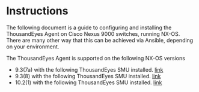 # Instructions
The following document is a guide to configuring and installing the ThousandEyes Agent on Cisco Nexus 9000 switches, running NX-OS. There are many other way that this can be achieved via Ansible, depending on your environment. 

The ThousandEyes Agent is supported on the following NX-OS versions 

* 9.3(7a) with the following ThousandEyes SMU installed. [link](https://software.cisco.com/download/home/286314783/type/286278856/release/9.3(7a)?i=!pp)
* 9.3(8) with the following ThousandEyes SMU installed. [link](https://software.cisco.com/download/home/286314783/type/286278856/release/9.3(8)?i=!pp)
* 10.2(1) with the following ThousandEyes SMU installed. [link](https://software.cisco.com/download/home/286314783/type/286278856/release/10.2(1)?i=!pp)
